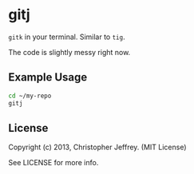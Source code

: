 # gitj

`gitk` in your terminal. Similar to `tig`.

The code is slightly messy right now.

## Example Usage

``` bash
cd ~/my-repo
gitj
```

## License

Copyright (c) 2013, Christopher Jeffrey. (MIT License)

See LICENSE for more info.

